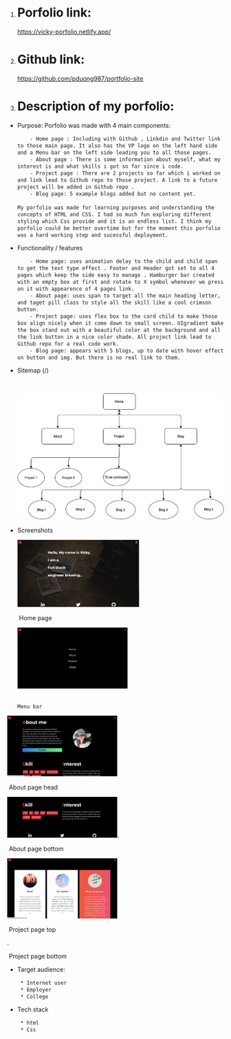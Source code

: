 1. # Porfolio link:
   https://vicky-porfolio.netlify.app/

2. # Github link:
     https://github.com/pduong987/portfolio-site

3. # Description of my porfolio:
   
  * Purpose: 
        Porfolio was made with 4 main components: 
  
            - Home page : Including with Github , Linkdin and Twitter link to those main page. It also has the VP logo on the left hand side and a Menu bar on the left side leading you to all those pages. 
            - About page : There is some information about myself, what my interest is and what skills i got so far since i code.
            - Project page : There are 2 projects so far which i worked on and link lead to Github repo to those project. A link to a future project will be added in Github repo .
            - Blog page: 5 example blogs added but no content yet. 

        My porfolio was made for learning purposes and understanding the concepts of HTML and CSS. I had so much fun exploring different styling which Css provide and it is an endless list. I think my porfolio could be better overtime but for the moment this porfolio was a hard working step and sucessful deployment.


  * Functionality / features
  
            - Home page: uses animation delay to the child and child span  to get the text type effect . Footer and Header got set to all 4 pages which keep the side easy to manage . Hamburger bar created with an empty box at first and rotate to X symbol whenever we press on it with appearence of 4 pages link. 
            - About page: uses span to target all the main heading letter, and taget pill class to style all the skill like a cool crimson button. 
            - Project page: uses flex box to the card child to make those box align nicely when it come down to small screen. UIgradient make the box stand out with a beautiful color at the background and all the link button in a nice color shade. All project link lead to Github repo for a real code work. 
            - Blog page: appears with 5 blogs, up to date with hover effect on button and img. But there is no real link to them. 
  
  * Sitemap (/)

       ​																																							

       ![](./docs/Site-map.png)

       


        

  * Screenshots

       

       <img src="./docs/home-page.png" style="zoom: 50%;" />

       ​																	Home page

       

       

       <img src="./docs/menu-bar.png" style="zoom: 25%;" />

         																	Menu bar







<img src="./docs/about-page1.png" style="zoom:25%;" />

​																									About page head



<img src="./docs/about-page2.png" style="zoom:25%;" />.

​																								About page bottom



<img src="./docs/project-page1.png" style="zoom: 25%;" />

​																								Project page top







<img src="/Users/duongpham/git/DuongPham_T1A2/docs/project-page2.png" style="zoom:25%;" />

​	                                  Project page bottom


  * Target audience:

         * Internet user
         * Employer
         * College 


  * Tech stack 


         * html
         * Css


​       

